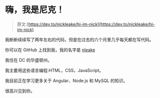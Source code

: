 # 嗨，我是尼克！

> 原文:[https://dev.to/nickleake/hi-im-nick](https://dev.to/nickleake/hi-im-nick)

我断断续续写了两年左右的代码，但是在过去的六个月里几乎每天都在写代码。

你可以在 GitHub 上找到我，我的名字是 [nleake](https://github.com/nleake)

我住在 DC 的华盛顿州。

我主要用这些语言编程:HTML，CSS，JavaScript。

我目前正在学习更多关于 Angular、Node.js 和 MySQL 的知识。

很高兴见到你。